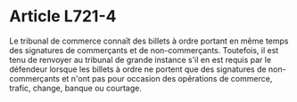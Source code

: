 # Article L721-4

Le tribunal de commerce connaît des billets à ordre portant en même temps des signatures de commerçants et de non-commerçants.   Toutefois, il est tenu de renvoyer au tribunal de grande instance s'il en est requis par le défendeur lorsque les billets à ordre ne portent que des signatures de non-commerçants et n'ont pas pour occasion des opérations de commerce, trafic, change, banque ou courtage.